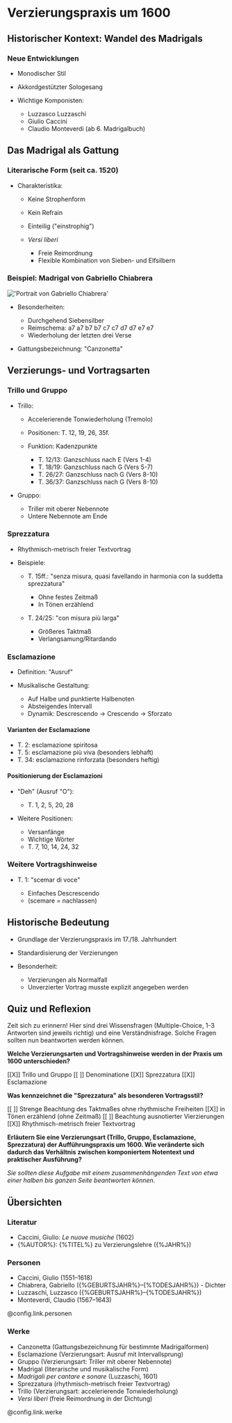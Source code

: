 <!--
author: Dennis Ried
email: dennis.ried@musikwiss.uni-halle.de
version: 1.0.0
language: de
narrator: Deutsch Female
import: ../config.md
tags: verzierung, 1600
-->

# Verzierungspraxis um 1600

## Historischer Kontext: Wandel des Madrigals

### Neue Entwicklungen
* Monodischer Stil
* Akkordgestützter Sologesang
* Wichtige Komponisten:

  * Luzzasco Luzzaschi
  * Giulio Caccini
  * Claudio Monteverdi (ab 6. Madrigalbuch)

## Das Madrigal als Gattung

### Literarische Form (seit ca. 1520)
* Charakteristika:

  * Keine Strophenform
  * Kein Refrain
  * Einteilig ("einstrophig")
  * _Versi liberi_

    * Freie Reimordnung
    * Flexible Kombination von Sieben- und Elfsilbern

### Beispiel: Madrigal von Gabriello Chiabrera

!['Portrait von Gabriello Chiabrera'](https://upload.wikimedia.org/wikipedia/commons/thumb/d/d6/Ottavio_Leoni%2C_Gabriello_Chiabrera%2C_1625%2C_NGA_159736.jpg/250px-Ottavio_Leoni%2C_Gabriello_Chiabrera%2C_1625%2C_NGA_159736.jpg "Gabriello Chiabrera, Bild: wikimedia")
* Besonderheiten:

  * Durchgehend Siebensilber
  * Reimschema: a7 a7 b7 b7 c7 c7 d7 d7 e7 e7
  * Wiederholung der letzten drei Verse

* Gattungsbezeichnung: "Canzonetta"

## Verzierungs- und Vortragsarten

### Trillo und Gruppo
* Trillo:

  * Accelerierende Tonwiederholung (Tremolo)
  * Positionen: T. 12, 19, 26, 35f.
  * Funktion: Kadenzpunkte

    * T. 12/13: Ganzschluss nach E (Vers 1-4)
    * T. 18/19: Ganzschluss nach G (Vers 5-7)
    * T. 26/27: Ganzschluss nach G (Vers 8-10)
    * T. 36/37: Ganzschluss nach G (Vers 8-10)

* Gruppo:

  * Triller mit oberer Nebennote
  * Untere Nebennote am Ende

### Sprezzatura
* Rhythmisch-metrisch freier Textvortrag
* Beispiele:

  * T. 15ff.: "senza misura, quasi favellando in harmonia con la suddetta sprezzatura"
    * Ohne festes Zeitmaß
    * In Tönen erzählend

  * T. 24/25: "con misura più larga"
    * Größeres Taktmaß
    * Verlangsamung/Ritardando

### Esclamazione
* Definition: "Ausruf"
* Musikalische Gestaltung:

  * Auf Halbe und punktierte Halbenoten
  * Absteigendes Intervall
  * Dynamik: Descrescendo → Crescendo → Sforzato

#### Varianten der Esclamazione
* T. 2: esclamazione spiritosa
* T. 5: esclamazione più viva (besonders lebhaft)
* T. 34: esclamazione rinforzata (besonders heftig)

#### Positionierung der Esclamazioni
* "Deh" (Ausruf "O"):

  * T. 1, 2, 5, 20, 28

* Weitere Positionen:

  * Versanfänge
  * Wichtige Wörter
  * T. 7, 10, 14, 24, 32

### Weitere Vortragshinweise
* T. 1: "scemar di voce"

  * Einfaches Descrescendo
  * (scemare = nachlassen)

## Historische Bedeutung
* Grundlage der Verzierungspraxis im 17./18. Jahrhundert
* Standardisierung der Verzierungen
* Besonderheit: 

  * Verzierungen als Normalfall
  * Unverzierter Vortrag musste explizit angegeben werden

## Quiz und Reflexion
Zeit sich zu erinnern! Hier sind drei Wissensfragen (Multiple-Choice, 1-3 Antworten sind jeweils richtig) und eine Verständnisfrage. Solche Fragen sollten nun beantworten werden können.

**Welche Verzierungsarten und Vortragshinweise werden in der Praxis um 1600 unterschieden?**

[[X]] Trillo und Gruppo
[[ ]] Denominatione
[[X]] Sprezzatura
[[X]] Esclamazione

**Was kennzeichnet die "Sprezzatura" als besonderen Vortragsstil?**

[[ ]] Strenge Beachtung des Taktmaßes ohne rhythmische Freiheiten
[[X]] in Tönen erzählend (ohne Zeitmaß)
[[ ]] Beachtung ausnotierter Vierzierungen
[[X]] Rhythmisch-metrisch freier Textvortrag

**Erläutern Sie eine Verzierungsart (Trillo, Gruppo, Esclamazione, Sprezzatura) der Aufführungspraxis um 1600. Wie veränderte sich dadurch das Verhältnis zwischen komponiertem Notentext und praktischer Ausführung?**

*Sie sollten diese Aufgabe mit einem zusammenhängenden Text von etwa einer halben bis ganzen Seite beantworten können.*

## Übersichten

### Literatur

* Caccini, Giulio: _Le nuove musiche_ (1602)
* {%AUTOR%}: {%TITEL%} zu Verzierungslehre ({%JAHR%})

### Personen

* Caccini, Giulio (1551–1618)
* Chiabrera, Gabriello ({%GEBURTSJAHR%}–{%TODESJAHR%}) - Dichter
* Luzzaschi, Luzzasco ({%GEBURTSJAHR%}–{%TODESJAHR%})
* Monteverdi, Claudio (1567–1643)

@config.link.personen

### Werke

* Canzonetta (Gattungsbezeichnung für bestimmte Madrigalformen)
* Esclamazione (Verzierungsart: Ausruf mit Intervallsprung)
* Gruppo (Verzierungsart: Triller mit oberer Nebennote)
* Madrigal (literarische und musikalische Form)
* _Madrigali per cantare e sonare_ (Luzzaschi, 1601)
* Sprezzatura (rhythmisch-metrisch freier Textvortrag)
* Trillo (Verzierungsart: accelerierende Tonwiederholung)
* _Versi liberi_ (freie Reimordnung in der Dichtung)

@config.link.werke
